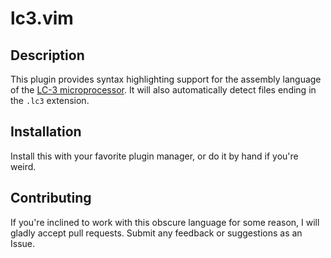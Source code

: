 # lc3.vim

## Description

This plugin provides syntax highlighting support for the assembly language of the [LC-3 microprocessor](https://wikipedia.org/wiki/LC-3). It will also automatically detect files ending in the `.lc3` extension.

## Installation

Install this with your favorite plugin manager, or do it by hand if you're weird. 

## Contributing

If you're inclined to work with this obscure language for some reason, I will gladly accept pull requests. Submit any feedback or suggestions as an Issue.
